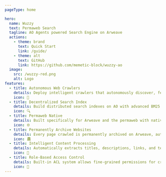 ```yaml
---
pageType: home

hero:
  name: Wuzzy
  text: Permaweb Search
  tagline: AO Agents powered Search Engine on Arweave
  actions:
    - theme: brand
      text: Quick Start
      link: /guide/
    - theme: alt
      text: GitHub
      link: https://github.com/memetic-block/wuzzy-ao
  image:
    src: /wuzzy-red.png
    alt: Logo
features:
  - title: Autonomous Web Crawlers
    details: Deploy intelligent crawlers that autonomously discover, fetch, and process web content across the permaweb and traditional web.
    icon: 🤖
  - title: Decentralized Search Index
    details: Build distributed search indexes on AO with advanced BM25 and simple search algorithms for relevant content discovery.
    icon: 🔍
  - title: Permaweb Native
    details: Built specifically for Arweave and the permaweb with native support for ARNS domains and AR transaction URLs.
    icon: 🌐
  - title: Permanently Archive Websites
    details: Every page crawled is permanently archived on Arweave, automatically
    icon: 🏛️
  - title: Intelligent Content Processing
    details: Automatically extracts titles, descriptions, links, and text content from HTML pages with smart deduplication.
    icon: 🧠
  - title: Role-Based Access Control
    details: Built-in ACL system allows fine-grained permissions for crawling, indexing, and search operations across your network.
    icon: 🔐
---
```

